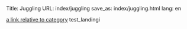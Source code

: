 Title: Juggling
URL: index/juggling
save_as: index/juggling.html
lang: en

[a link relative to category](/juggling)
test_landingi